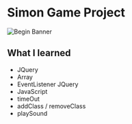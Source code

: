 
# Simon Game Project
![Begin Banner](.gif)

## What I learned
* JQuery
* Array
* EventListener JQuery
* JavaScript
* timeOut
* addClass / removeClass
* playSound

